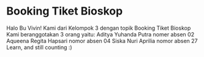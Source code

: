 # Booking Tiket Bioskop
Halo Bu Vivin!
Kami dari Kelompok 3 dengan topik Booking Tiket Bioskop
Kami beranggotakan 3 orang yaitu:
Aditya Yuhanda Putra nomer absen 02
Aqueena Regita Hapsari nomor absen 04
Siska Nuri Aprilia nomor absen 27
Learn, and still counting :)
